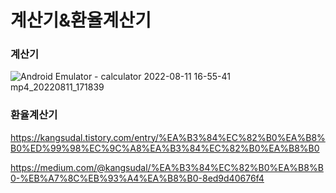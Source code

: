 # 계산기&환율계산기  


### 계산기  

![Android Emulator - calculator 2022-08-11 16-55-41 mp4_20220811_171839](https://user-images.githubusercontent.com/32862869/184093161-08b29940-fb2f-43b6-8cba-19bd74accf7a.gif)  

### 환율계산기  


https://kangsudal.tistory.com/entry/%EA%B3%84%EC%82%B0%EA%B8%B0%ED%99%98%EC%9C%A8%EA%B3%84%EC%82%B0%EA%B8%B0

https://medium.com/@kangsudal/%EA%B3%84%EC%82%B0%EA%B8%B0-%EB%A7%8C%EB%93%A4%EA%B8%B0-8ed9d40676f4

